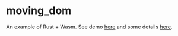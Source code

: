# moving_dom

An example of Rust + Wasm. See demo [here](https://ov7a.github.io/moving_dom/) and some details [here](https://ov7a.github.io/2021/02/03/rust.html).
